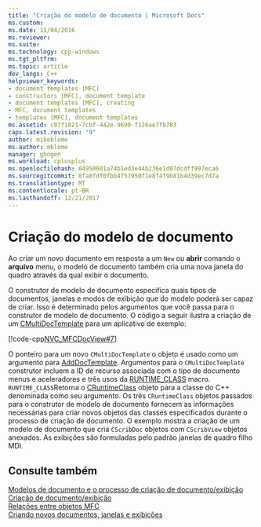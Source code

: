 ```yaml
---
title: "Criação do modelo de documento | Microsoft Docs"
ms.custom: 
ms.date: 11/04/2016
ms.reviewer: 
ms.suite: 
ms.technology: cpp-windows
ms.tgt_pltfrm: 
ms.topic: article
dev_langs: C++
helpviewer_keywords:
- document templates [MFC]
- constructors [MFC], document template
- document templates [MFC], creating
- MFC, document templates
- templates [MFC], document templates
ms.assetid: c87f1821-7cbf-442e-9690-f126ae7fb783
caps.latest.revision: "9"
author: mikeblome
ms.author: mblome
manager: ghogen
ms.workload: cplusplus
ms.openlocfilehash: 04950601a74b1ed3e44b236e1d07dcdff997eca6
ms.sourcegitcommit: 8fa8fdf0fbb4f57950f1e8f4f9b81b4d39ec7d7a
ms.translationtype: MT
ms.contentlocale: pt-BR
ms.lasthandoff: 12/21/2017
---
```

# <a name="document-template-creation"></a>Criação do modelo de documento
Ao criar um novo documento em resposta a um `New` ou **abrir** comando o **arquivo** menu, o modelo de documento também cria uma nova janela do quadro através da qual exibir o documento.  
  
 O construtor de modelo de documento especifica quais tipos de documentos, janelas e modos de exibição que do modelo poderá ser capaz de criar. Isso é determinado pelos argumentos que você passa para o construtor de modelo de documento. O código a seguir ilustra a criação de um [CMultiDocTemplate](../mfc/reference/cmultidoctemplate-class.md) para um aplicativo de exemplo:  
  
 [!code-cpp[NVC_MFCDocView#7](../mfc/codesnippet/cpp/document-template-creation_1.cpp)]  
  
 O ponteiro para um novo `CMultiDocTemplate` o objeto é usado como um argumento para [AddDocTemplate](../mfc/reference/cwinapp-class.md#adddoctemplate). Argumentos para o `CMultiDocTemplate` construtor incluem a ID de recurso associada com o tipo de documento menus e aceleradores e três usos da [RUNTIME_CLASS](../mfc/reference/run-time-object-model-services.md#runtime_class) macro. `RUNTIME_CLASS`Retorna o [CRuntimeClass](../mfc/reference/cruntimeclass-structure.md) objeto para a classe do C++ denominada como seu argumento. Os três `CRuntimeClass` objetos passados para o construtor de modelo de documento fornecem as informações necessárias para criar novos objetos das classes especificados durante o processo de criação de documento. O exemplo mostra a criação de um modelo de documento que cria `CScribDoc` objetos com `CScribView` objetos anexados. As exibições são formuladas pelo padrão janelas de quadro filho MDI.  
  
## <a name="see-also"></a>Consulte também  
 [Modelos de documento e o processo de criação de documento/exibição](../mfc/document-templates-and-the-document-view-creation-process.md)   
 [Criação de documento/exibição](../mfc/document-view-creation.md)   
 [Relações entre objetos MFC](../mfc/relationships-among-mfc-objects.md)   
 [Criando novos documentos, janelas e exibições](../mfc/creating-new-documents-windows-and-views.md)

